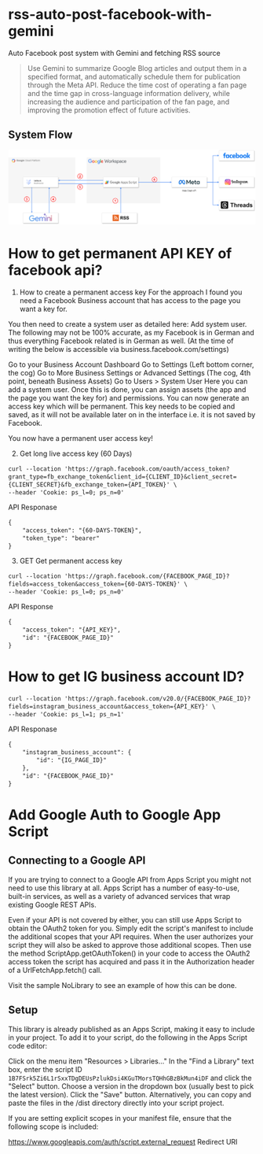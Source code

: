 # rss-auto-post-facebook-with-gemini
Auto Facebook post system with Gemini and fetching RSS source

> Use Gemini to summarize Google Blog articles and output them in a specified format, and automatically schedule them for publication through the Meta API. Reduce the time cost of operating a fan page and the time gap in cross-language information delivery, while increasing the audience and participation of the fan page, and improving the promotion effect of future activities.

## System Flow
![Syetem architecture](./doc/system_architecture.png)

# How to get permanent API KEY of facebook api?

1. How to create a permanent access key
For the approach I found you need a Facebook Business account that has access to the page you want a key for.

You then need to create a system user as detailed here: Add system user. The following may not be 100% accurate, as my Facebook is in German and thus everything Facebook related is in German as well. (At the time of writing the below is accessible via business.facebook.com/settings)

Go to your Business Account Dashboard
Go to Settings (Left bottom corner, the cog)
Go to More Business Settings or Advanced Settings (The cog, 4th point, beneath Business Assets)
Go to Users > System User
Here you can add a system user. Once this is done, you can assign assets (the app and the page you want the key for) and permissions. You can now generate an access key which will be permanent. This key needs to be copied and saved, as it will not be available later on in the interface i.e. it is not saved by Facebook.

You now have a permanent user access key!

2. Get long live access key (60 Days)
```
curl --location 'https://graph.facebook.com/oauth/access_token?grant_type=fb_exchange_token&client_id={CLIENT_ID}&client_secret={CLIENT_SECRET}&fb_exchange_token={API_TOKEN}' \
--header 'Cookie: ps_l=0; ps_n=0'
```

API Responase
```
{
    "access_token": "{60-DAYS-TOKEN}",
    "token_type": "bearer"
}
```

3. GET Get permanent access key 
```
curl --location 'https://graph.facebook.com/{FACEBOOK_PAGE_ID}?fields=access_token&access_token={60-DAYS-TOKEN}' \
--header 'Cookie: ps_l=0; ps_n=0'
```
API Response
```
{
    "access_token": "{API_KEY}",
    "id": "{FACEBOOK_PAGE_ID}"
}
```

# How to get IG business account ID?
```
curl --location 'https://graph.facebook.com/v20.0/{FACEBOOK_PAGE_ID}?fields=instagram_business_account&access_token={API_KEY}' \
--header 'Cookie: ps_l=1; ps_n=1'
```

API Responase
```
{
    "instagram_business_account": {
        "id": "{IG_PAGE_ID}"
    },
    "id": "{FACEBOOK_PAGE_ID}"
}
```

# Add Google Auth to Google App Script

## Connecting to a Google API
If you are trying to connect to a Google API from Apps Script you might not need to use this library at all. Apps Script has a number of easy-to-use, built-in services, as well as a variety of advanced services that wrap existing Google REST APIs.

Even if your API is not covered by either, you can still use Apps Script to obtain the OAuth2 token for you. Simply edit the script's manifest to include the additional scopes that your API requires. When the user authorizes your script they will also be asked to approve those additional scopes. Then use the method ScriptApp.getOAuthToken() in your code to access the OAuth2 access token the script has acquired and pass it in the Authorization header of a UrlFetchApp.fetch() call.

Visit the sample NoLibrary to see an example of how this can be done.

## Setup
This library is already published as an Apps Script, making it easy to include in your project. To add it to your script, do the following in the Apps Script code editor:

Click on the menu item "Resources > Libraries..."
In the "Find a Library" text box, enter the script ID `1B7FSrk5Zi6L1rSxxTDgDEUsPzlukDsi4KGuTMorsTQHhGBzBkMun4iDF` and click the "Select" button.
Choose a version in the dropdown box (usually best to pick the latest version).
Click the "Save" button.
Alternatively, you can copy and paste the files in the /dist directory directly into your script project.

If you are setting explicit scopes in your manifest file, ensure that the following scope is included:

https://www.googleapis.com/auth/script.external_request
Redirect URI